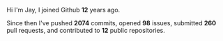 Hi I'm Jay, I joined Github **12** years ago.

Since then I've pushed **2074** commits, opened **98** issues, submitted **260** pull requests, and contributed to **12** public repositories.

